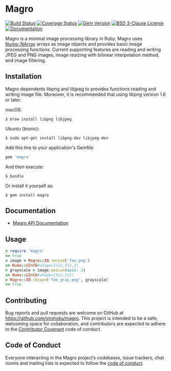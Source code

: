 # Magro

[![Build Status](https://travis-ci.org/yoshoku/magro.svg?branch=master)](https://travis-ci.org/yoshoku/magro)
[![Coverage Status](https://coveralls.io/repos/github/yoshoku/magro/badge.svg?branch=master)](https://coveralls.io/github/yoshoku/magro?branch=master)
[![Gem Version](https://badge.fury.io/rb/magro.svg)](https://badge.fury.io/rb/magro)
[![BSD 3-Clause License](https://img.shields.io/badge/License-BSD%203--Clause-orange.svg)](https://github.com/yoshoku/numo-liblinear/blob/master/LICENSE.txt)
[![Documentation](http://img.shields.io/badge/api-reference-blue.svg)](https://yoshoku.github.io/magro/doc/)

Magro is a minimal image processing library in Ruby.
Magro uses [Numo::NArray](https://github.com/ruby-numo/numo-narray) arrays as image objects and
provides basic image processing functions.
Current supporting features are reading and writing JPEG and PNG images,
image resizing with bilinear interpolation method, and image filtering.

## Installation

Magro dependents libpng and libjpeg to provides functions reading and writing image file.
Moreover, it is recommended that using libpng version 1.6 or later.

macOS:

    $ brew install libpng libjpeg

Ubuntu (bionic):

    $ sudo apt-get install libpng-dev libjpeg-dev

Add this line to your application's Gemfile:

```ruby
gem 'magro'
```

And then execute:

    $ bundle

Or install it yourself as:

    $ gem install magro

## Documentation

- [Magro API Documentation](https://yoshoku.github.io/magro/doc/)

## Usage

```ruby
> require 'magro'
=> true
> image = Magro::IO.imread('foo.png')
=> Numo::UInt8#shape=[512,512,3]
> grayscale = image.median(axis: 2)
=> Numo::UInt8#shape=[512,512]
> Magro::IO.imsave('foo_gray.png', grayscale)
=> true
```

## Contributing

Bug reports and pull requests are welcome on GitHub at https://github.com/yoshoku/magro.
This project is intended to be a safe, welcoming space for collaboration, and contributors are expected to adhere to the [Contributor Covenant](http://contributor-covenant.org) code of conduct.

## Code of Conduct

Everyone interacting in the Magro project’s codebases, issue trackers, chat rooms and mailing lists is expected to follow the [code of conduct](https://github.com/yoshoku/magro/blob/master/CODE_OF_CONDUCT.md).
